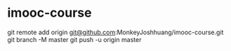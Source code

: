 # imooc-course
git remote add origin git@github.com:MonkeyJoshhuang/imooc-course.git
git branch -M master
git push -u origin master
